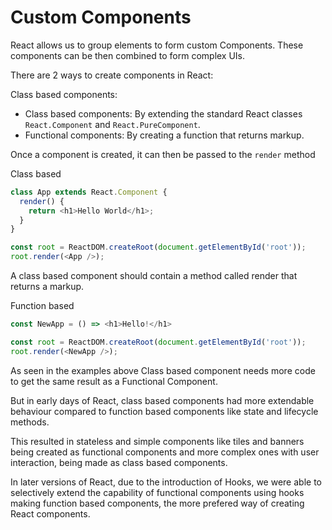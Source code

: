 # Custom Components
React allows us to group elements to form custom Components. These components can be then combined to form complex UIs.

There are 2 ways to create components in React:

Class based components:
- Class based components: By extending the standard React classes `React.Component` and `React.PureComponent`.
- Functional components: By creating a function that returns markup.

Once a component is created, it can then be passed to the `render` method

Class based
```js
class App extends React.Component {
  render() {
    return <h1>Hello World</h1>;
  }
}

const root = ReactDOM.createRoot(document.getElementById('root'));
root.render(<App />);
```

A class based component should contain a method called render that returns a markup.

Function based
```js
const NewApp = () => <h1>Hello!</h1>

const root = ReactDOM.createRoot(document.getElementById('root'));
root.render(<NewApp />);
```

As seen in the examples above Class based component needs more code to get the same result as a Functional Component.

But in early days of React, class based components had more extendable behaviour compared to function based components like state and lifecycle methods.

This resulted in stateless and simple components like tiles and banners being created as functional components and more complex ones with user interaction, being made as class based components.

In later versions of React, due to the introduction of Hooks, we were able to selectively extend the capability of functional components using hooks making function based components, the more prefered way of creating React components.